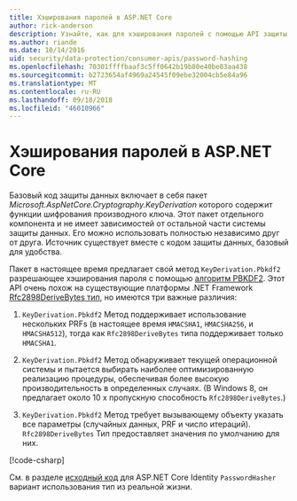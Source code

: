 ```yaml
---
title: Хэширования паролей в ASP.NET Core
author: rick-anderson
description: Узнайте, как для хэширования паролей с помощью API защиты данных ASP.NET Core.
ms.author: riande
ms.date: 10/14/2016
uid: security/data-protection/consumer-apis/password-hashing
ms.openlocfilehash: 70301ffffbaaf3c5ff0642b19b80e40be83aa438
ms.sourcegitcommit: b2723654af4969a24545f09ebe32004cb5e84a96
ms.translationtype: MT
ms.contentlocale: ru-RU
ms.lasthandoff: 09/18/2018
ms.locfileid: "46010966"
---
```

# <a name="hash-passwords-in-aspnet-core"></a>Хэширования паролей в ASP.NET Core

Базовый код защиты данных включает в себя пакет *Microsoft.AspNetCore.Cryptography.KeyDerivation* которого содержит функции шифрования производного ключа. Этот пакет отдельного компонента и не имеет зависимостей от остальной части системы защиты данных. Его можно использовать полностью независимо друг от друга. Источник существует вместе с кодом защиты данных, базовый для удобства.

Пакет в настоящее время предлагает свой метод `KeyDerivation.Pbkdf2` разрешающее хэширования пароля с помощью [алгоритм PBKDF2](https://tools.ietf.org/html/rfc2898#section-5.2). Этот API очень похож на существующие платформы .NET Framework [Rfc2898DeriveBytes тип](/dotnet/api/system.security.cryptography.rfc2898derivebytes), но имеются три важные различия:

1. `KeyDerivation.Pbkdf2` Метод поддерживает использование нескольких PRFs (в настоящее время `HMACSHA1`, `HMACSHA256`, и `HMACSHA512`), тогда как `Rfc2898DeriveBytes` типа поддерживает только `HMACSHA1`.

2. `KeyDerivation.Pbkdf2` Метод обнаруживает текущей операционной системы и пытается выбирать наиболее оптимизированную реализацию процедуры, обеспечивая более высокую производительность в определенных случаях. (В Windows 8, он предлагает около 10 x пропускную способность `Rfc2898DeriveBytes`.)

3. `KeyDerivation.Pbkdf2` Метод требует вызывающему объекту указать все параметры (случайных данных, PRF и число итераций). `Rfc2898DeriveBytes` Тип предоставляет значения по умолчанию для них.

[!code-csharp[](password-hashing/samples/passwordhasher.cs)]

См. в разделе [исходный код](https://github.com/aspnet/Identity/blob/master/src/Core/PasswordHasher.cs) для ASP.NET Core Identity `PasswordHasher` вариант использования тип из реальной жизни.
